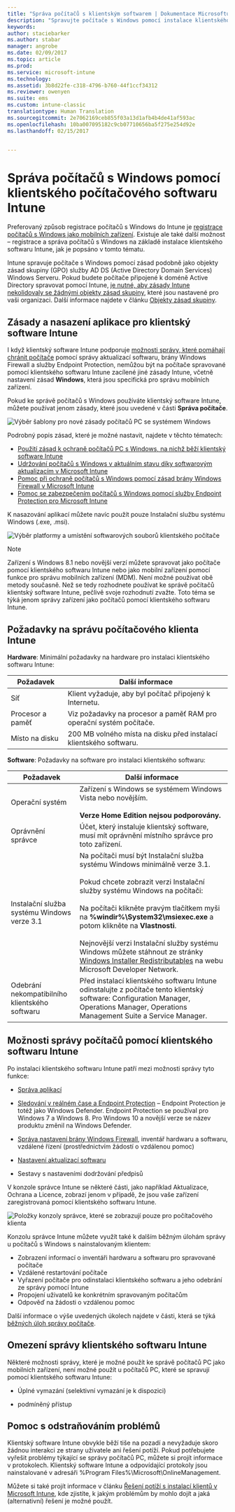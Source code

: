 ```yaml
---
title: "Správa počítačů s klientským softwarem | Dokumentace Microsoftu"
description: "Spravujte počítače s Windows pomocí instalace klientského softwaru Intune."
keywords: 
author: staciebarker
ms.author: stabar
manager: angrobe
ms.date: 02/09/2017
ms.topic: article
ms.prod: 
ms.service: microsoft-intune
ms.technology: 
ms.assetid: 3b8d22fe-c318-4796-b760-44f1ccf34312
ms.reviewer: owenyen
ms.suite: ems
ms.custom: intune-classic
translationtype: Human Translation
ms.sourcegitcommit: 2e7062169ceb855f03a13d1afb4b4de41af593ac
ms.openlocfilehash: 10ba007095182c9cb07710656ba5f275e254d92e
ms.lasthandoff: 02/15/2017


---
```


# <a name="manage-windows-pcs-with-intune-pc-client-software"></a>Správa počítačů s Windows pomocí klientského počítačového softwaru Intune
Preferovaný způsob registrace počítačů s Windows do Intune je [registrace počítačů s Windows jako mobilních zařízení](set-up-windows-device-management-with-microsoft-intune.md). Existuje ale také další možnost – registrace a správa počítačů s Windows na základě instalace klientského softwaru Intune, jak je popsáno v tomto tématu.

Intune spravuje počítače s Windows pomocí zásad podobně jako objekty zásad skupiny (GPO) služby AD DS (Active Directory Domain Services) Windows Serveru. Pokud budete počítače připojené k doméně Active Directory spravovat pomocí Intune, [je nutné, aby zásady Intune nekolidovaly se žádnými objekty zásad skupiny](resolve-gpo-and-microsoft-intune-policy-conflicts.md), které jsou nastavené pro vaši organizaci. Další informace najdete v článku [Objekty zásad skupiny](https://technet.microsoft.com/library/hh147307.aspx).

## <a name="policies-and-app-deployments-for-the-intune-software-client"></a>Zásady a nasazení aplikace pro klientský software Intune

I když klientský software Intune podporuje [možnosti správy, které pomáhají chránit počítače](policies-to-protect-windows-pcs-in-microsoft-intune.md) pomocí správy aktualizací softwaru, brány Windows Firewall a služby Endpoint Protection, nemůžou být na počítače spravované pomocí klientského softwaru Intune zacílené jiné zásady Intune, včetně nastavení zásad **Windows**, která jsou specifická pro správu mobilních zařízení. 

Pokud ke správě počítačů s Windows používáte klientský software Intune, můžete používat jenom zásady, které jsou uvedené v části **Správa počítače**.

  ![Výběr šablony pro nové zásady počítačů PC se systémem Windows](../media/select-template-for-pc-policy.png)

Podrobný popis zásad, které je možné nastavit, najdete v těchto tématech:

- [Použití zásad k ochraně počítačů PC s Windows, na nichž běží klientský software Intune](https://docs.microsoft.com/intune/deploy-use/policies-to-protect-windows-pcs-in-microsoft-intune)
- [Udržování počítačů s Windows v aktuálním stavu díky softwarovým aktualizacím v Microsoft Intune](https://docs.microsoft.com/intune/deploy-use/keep-windows-pcs-up-to-date-with-software-updates-in-microsoft-intune)
- [Pomoc při ochraně počítačů s Windows pomocí zásad brány Windows Firewall v Microsoft Intune](https://docs.microsoft.com/intune/deploy-use/help-protect-windows-pcs-using-windows-firewall-policies-in-microsoft-intune)
- [Pomoc se zabezpečením počítačů s Windows pomocí služby Endpoint Protection pro Microsoft Intune](https://docs.microsoft.com/intune/deploy-use/help-secure-windows-pcs-with-endpoint-protection-for-microsoft-intune)

K nasazování aplikací můžete navíc použít pouze Instalační službu systému Windows (.exe, .msi).

  ![Výběr platformy a umístění softwarových souborů klientského počítače](../media/select-platform-of-software-files-for-pc-agent.png)

> [!NOTE]
> Zařízení s Windows 8.1 nebo novější verzí můžete spravovat jako počítače pomocí klientského softwaru Intune nebo jako mobilní zařízení pomocí funkce pro správu mobilních zařízení (MDM). Není možné používat obě metody současně. Než se tedy rozhodnete používat ke správě počítačů klientský software Intune, pečlivě svoje rozhodnutí zvažte. Toto téma se týká jenom správy zařízení jako počítačů pomocí klientského softwaru Intune.

## <a name="requirements-for-intune-pc-client-management"></a>Požadavky na správu počítačového klienta Intune

**Hardware**: Minimální požadavky na hardware pro instalaci klientského softwaru Intune:

|Požadavek|Další informace|
|---------------|--------------------|
|Síť|Klient vyžaduje, aby byl počítač připojený k Internetu.|
|Procesor a paměť|Viz požadavky na procesor a paměť RAM pro operační systém počítače.|
|Místo na disku|200 MB volného místa na disku před instalací klientského softwaru.|

**Software**: Požadavky na software pro instalaci klientského softwaru:

|Požadavek|Další informace|
|---------------|--------------------|
|Operační systém | Zařízení s Windows se systémem Windows Vista nebo novějším. </br></br>**Verze Home Edition nejsou podporovány.**|
|Oprávnění správce|Účet, který instaluje klientský software, musí mít oprávnění místního správce pro toto zařízení.|
|Instalační služba systému Windows verze 3.1|Na počítači musí být Instalační služba systému Windows minimálně verze 3.1.<br /><br />Pokud chcete zobrazit verzi Instalační služby systému Windows na počítači:<br /><br />  Na počítači klikněte pravým tlačítkem myši na **%windir%\System32\msiexec.exe** a potom klikněte na **Vlastnosti**.<br /><br />Nejnovější verzi Instalační služby systému Windows můžete stáhnout ze stránky [Windows Installer Redistributables](http://go.microsoft.com/fwlink/?LinkID=234258) na webu Microsoft Developer Network.|
|Odebrání nekompatibilního klientského softwaru|Před instalací klientského softwaru Intune odinstalujte z počítače tento klientský software: Configuration Manager, Operations Manager, Operations Management Suite a Service Manager.|

## <a name="computer-management-capabilities-with-the-intune-client-software"></a>Možnosti správy počítačů pomocí klientského softwaru Intune

Po instalaci klientského softwaru Intune patří mezi možnosti správy tyto funkce: 

- [Správa aplikací](deploy-apps-in-microsoft-intune.md)

- [Sledování v reálném čase a Endpoint Protection](help-secure-windows-pcs-with-endpoint-protection-for-microsoft-intune.md) – Endpoint Protection je totéž jako Windows Defender. Endpoint Protection se používal pro Windows 7 a Windows 8. Pro Windows 10 a novější verze se název produktu změnil na Windows Defender.

- [Správa nastavení brány Windows Firewall](help-protect-windows-pcs-using-windows-firewall-policies-in-microsoft-intune.md), inventář hardwaru a softwaru, vzdálené řízení (prostřednictvím žádostí o vzdálenou pomoc)

- [Nastavení aktualizací softwaru](keep-windows-pcs-up-to-date-with-software-updates-in-microsoft-intune.md)

- Sestavy s nastaveními dodržování předpisů

V konzole správce Intune se některé části, jako například Aktualizace, Ochrana a Licence, zobrazí jenom v případě, že jsou vaše zařízení zaregistrovaná pomocí klientského softwaru Intune.

  ![Položky konzoly správce, které se zobrazují pouze pro počítačového klienta](../media/admin-console-settings-only-for-pc-agent.png)

Konzolu správce Intune můžete využít také k dalším běžným úlohám správy u počítačů s Windows s nainstalovaným klientem:

-   Zobrazení informací o inventáři hardwaru a softwaru pro spravované počítače
-   Vzdálené restartování počítače
-   Vyřazení počítače pro odinstalaci klientského softwaru a jeho odebrání ze správy pomocí Intune
-   Propojení uživatelů ke konkrétním spravovaným počítačům
-   Odpověď na žádosti o vzdálenou pomoc

Další informace o výše uvedených úkolech najdete v části, která se týká [běžných úloh správy počítače](common-windows-pc-management-tasks-with-the-microsoft-intune-computer-client.md).

## <a name="management-limitations-of-the-intune-client-software"></a>Omezení správy klientského softwaru Intune

Některé možnosti správy, které je možné použít ke správě počítačů PC jako mobilních zařízení, není možné použít u počítačů PC, které se spravují pomocí klientského softwaru Intune:

-   Úplné vymazání (selektivní vymazání je k dispozici)

-   podmíněný přístup

## <a name="help-with-troubleshooting"></a>Pomoc s odstraňováním problémů

Klientský software Intune obvykle běží tiše na pozadí a nevyžaduje skoro žádnou interakci ze strany uživatele ani řešení potíží. Pokud potřebujete vyřešit problémy týkající se správy počítačů PC, můžete si projít informace v protokolech. Klientský software Intune a odpovídající protokoly jsou nainstalované v adresáři %Program Files%\Microsoft\OnlineManagement.

Můžete si také projít informace v článku [Řešení potíží s instalací klientů v Microsoft Intune](/intune/troubleshoot/troubleshoot-client-setup-in-microsoft-intune), kde zjistíte, k jakým problémům by mohlo dojít a jaká (alternativní) řešení je možné použít.

